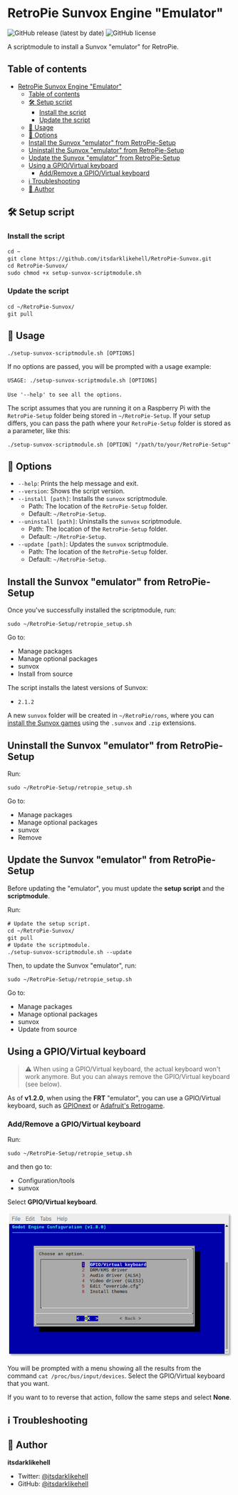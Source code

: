 # RetroPie Sunvox Engine "Emulator"

![GitHub release (latest by date)](https://img.shields.io/github/v/release/itsdarklikehell/RetroPie-Sunvox?style=flat-square) ![GitHub license](https://img.shields.io/github/license/itsdarklikehell/cross-compile-sunvox-raspberry-pi?style=flat-square)

A scriptmodule to install a Sunvox "emulator" for RetroPie.

## Table of contents

- [RetroPie Sunvox Engine "Emulator"](#retropie-sunvox-engine-emulator)
  - [Table of contents](#table-of-contents)
  - [🛠️ Setup script](#️-setup-script)
    - [Install the script](#install-the-script)
    - [Update the script](#update-the-script)
  - [🚀 Usage](#-usage)
  - [📖 Options](#-options)
  - [Install the Sunvox "emulator" from RetroPie-Setup](#install-the-sunvox-emulator-from-retropie-setup)
  - [Uninstall the Sunvox "emulator" from RetroPie-Setup](#uninstall-the-sunvox-emulator-from-retropie-setup)
  - [Update the Sunvox "emulator" from RetroPie-Setup](#update-the-sunvox-emulator-from-retropie-setup)
  - [Using a GPIO/Virtual keyboard](#using-a-gpiovirtual-keyboard)
    - [Add/Remove a GPIO/Virtual keyboard](#addremove-a-gpiovirtual-keyboard)
  - [ℹ️ Troubleshooting](#ℹ️-troubleshooting)
  - [👤 Author](#-author)

## 🛠️ Setup script

### Install the script

```
cd ~
git clone https://github.com/itsdarklikehell/RetroPie-Sunvox.git
cd RetroPie-Sunvox/
sudo chmod +x setup-sunvox-scriptmodule.sh
```

### Update the script

```
cd ~/RetroPie-Sunvox/
git pull
```

## 🚀 Usage

```
./setup-sunvox-scriptmodule.sh [OPTIONS]
```

If no options are passed, you will be prompted with a usage example:

```
USAGE: ./setup-sunvox-scriptmodule.sh [OPTIONS]

Use '--help' to see all the options.
```

The script assumes that you are running it on a Raspberry Pi with the `RetroPie-Setup` folder being stored in `~/RetroPie-Setup`. If your setup differs, you can pass the path where your `RetroPie-Setup` folder is stored as a parameter, like this:

```
./setup-sunvox-scriptmodule.sh [OPTION] "/path/to/your/RetroPie-Setup"
```

## 📖 Options

- `--help`: Prints the help message and exit.
- `--version`: Shows the script version.
- `--install [path]`: Installs the `sunvox` scriptmodule.
  - Path: The location of the `RetroPie-Setup` folder.
  - Default: `~/RetroPie-Setup`.
- `--uninstall [path]`: Uninstalls the `sunvox` scriptmodule.
  - Path: The location of the `RetroPie-Setup` folder.
  - Default: `~/RetroPie-Setup`.
- `--update [path]`: Updates the `sunvox` scriptmodule.
  - Path: The location of the `RetroPie-Setup` folder.
  - Default: `~/RetroPie-Setup`.

## Install the Sunvox "emulator" from RetroPie-Setup

Once you've successfully installed the scriptmodule, run:

```
sudo ~/RetroPie-Setup/retropie_setup.sh
```

Go to:

- Manage packages
- Manage optional packages
- sunvox
- Install from source

The script installs the latest versions of Sunvox:

- `2.1.2`

A new `sunvox` folder will be created in `~/RetroPie/roms`, where you can [install the Sunvox games](#how-to-install-sunvox-games) using the `.sunvox` and `.zip` extensions.

## Uninstall the Sunvox "emulator" from RetroPie-Setup

Run:

```
sudo ~/RetroPie-Setup/retropie_setup.sh
```

Go to:

- Manage packages
- Manage optional packages
- sunvox
- Remove

## Update the Sunvox "emulator" from RetroPie-Setup

Before updating the "emulator", you must update the **setup script** and the **scriptmodule**.

Run:

```
# Update the setup script.
cd ~/RetroPie-Sunvox/
git pull
# Update the scriptmodule.
./setup-sunvox-scriptmodule.sh --update
```

Then, to update the Sunvox "emulator", run:

```
sudo ~/RetroPie-Setup/retropie_setup.sh
```

Go to:

- Manage packages
- Manage optional packages
- sunvox
- Update from source

## Using a GPIO/Virtual keyboard

> ⚠️ When using a GPIO/Virtual keyboard, the actual keyboard won't work anymore. But you can always remove the GPIO/Virtual keyboard (see below).

As of **v1.2.0**, when using the **FRT** "emulator", you can use a GPIO/Virtual keyboard, such as [GPIOnext](https://github.com/mholgatem/GPIOnext) or [Adafruit's Retrogame](https://github.com/adafruit/Adafruit-Retrogame).

### Add/Remove a GPIO/Virtual keyboard

Run:

```
sudo ~/RetroPie-Setup/retropie_setup.sh
```

and then go to:

- Configuration/tools
- sunvox

Select **GPIO/Virtual keyboard**.

![GPIO/Virtual keyboard dialog](example-images/gpio-virtual-keyboard-dialog.png)

You will be prompted with a menu showing all the results from the command `cat /proc/bus/input/devices`. Select the GPIO/Virtual keyboard that you want.

If you want to to reverse that action, follow the same steps and select **None**.

## ℹ️ Troubleshooting

## 👤 Author

**itsdarklikehell**

- Twitter: [@itsdarklikehell](https://twitter.com/itsdarklikehell)
- GitHub: [@itsdarklikehell](https://github.com/itsdarklikehell)
